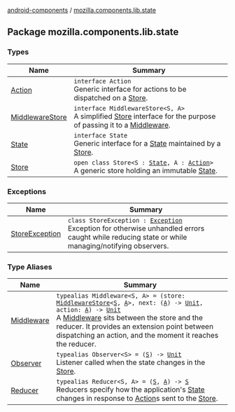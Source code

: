 [android-components](../index.md) / [mozilla.components.lib.state](./index.md)

## Package mozilla.components.lib.state

### Types

| Name | Summary |
|---|---|
| [Action](-action.md) | `interface Action`<br>Generic interface for actions to be dispatched on a [Store](-store/index.md). |
| [MiddlewareStore](-middleware-store/index.md) | `interface MiddlewareStore<S, A>`<br>A simplified [Store](-store/index.md) interface for the purpose of passing it to a [Middleware](-middleware.md). |
| [State](-state.md) | `interface State`<br>Generic interface for a [State](-state.md) maintained by a [Store](-store/index.md). |
| [Store](-store/index.md) | `open class Store<S : `[`State`](-state.md)`, A : `[`Action`](-action.md)`>`<br>A generic store holding an immutable [State](-state.md). |

### Exceptions

| Name | Summary |
|---|---|
| [StoreException](-store-exception/index.md) | `class StoreException : `[`Exception`](https://kotlinlang.org/api/latest/jvm/stdlib/kotlin/-exception/index.html)<br>Exception for otherwise unhandled errors caught while reducing state or while managing/notifying observers. |

### Type Aliases

| Name | Summary |
|---|---|
| [Middleware](-middleware.md) | `typealias Middleware<S, A> = (store: `[`MiddlewareStore`](-middleware-store/index.md)`<`[`S`](-middleware.md#S)`, `[`A`](-middleware.md#A)`>, next: (`[`A`](-middleware.md#A)`) -> `[`Unit`](https://kotlinlang.org/api/latest/jvm/stdlib/kotlin/-unit/index.html)`, action: `[`A`](-middleware.md#A)`) -> `[`Unit`](https://kotlinlang.org/api/latest/jvm/stdlib/kotlin/-unit/index.html)<br>A [Middleware](-middleware.md) sits between the store and the reducer. It provides an extension point between dispatching an action, and the moment it reaches the reducer. |
| [Observer](-observer.md) | `typealias Observer<S> = (`[`S`](-observer.md#S)`) -> `[`Unit`](https://kotlinlang.org/api/latest/jvm/stdlib/kotlin/-unit/index.html)<br>Listener called when the state changes in the [Store](-store/index.md). |
| [Reducer](-reducer.md) | `typealias Reducer<S, A> = (`[`S`](-reducer.md#S)`, `[`A`](-reducer.md#A)`) -> `[`S`](-reducer.md#S)<br>Reducers specify how the application's [State](-state.md) changes in response to [Action](-action.md)s sent to the [Store](-store/index.md). |
